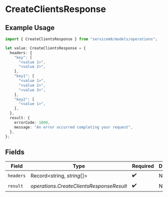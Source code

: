# CreateClientsResponse

## Example Usage

```typescript
import { CreateClientsResponse } from "servicem8/models/operations";

let value: CreateClientsResponse = {
  headers: {
    "key": [
      "<value 1>",
      "<value 2>",
    ],
    "key1": [
      "<value 1>",
      "<value 2>",
      "<value 3>",
    ],
    "key2": [
      "<value 1>",
    ],
  },
  result: {
    errorCode: 1000,
    message: "An error occurred completing your request",
  },
};
```

## Fields

| Field                                    | Type                                     | Required                                 | Description                              |
| ---------------------------------------- | ---------------------------------------- | ---------------------------------------- | ---------------------------------------- |
| `headers`                                | Record<string, *string*[]>               | :heavy_check_mark:                       | N/A                                      |
| `result`                                 | *operations.CreateClientsResponseResult* | :heavy_check_mark:                       | N/A                                      |